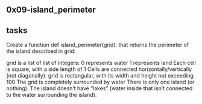 ## 0x09-island_perimeter

## tasks

Create a function def island_perimeter(grid): that returns the perimeter of the island described in grid:

grid is a list of list of integers:
	0 represents water
	1 represents land
	Each cell is square, with a side length of 1
	Cells are connected horizontally/vertically (not diagonally).
	grid is rectangular, with its width and height not exceeding 100
The grid is completely surrounded by water
There is only one island (or nothing).
The island doesn’t have “lakes” (water inside that isn’t connected to the water surrounding the island).
